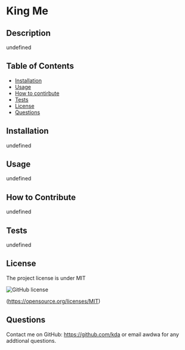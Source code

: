 
# King Me

## Description
undefined

## Table of Contents
- [Installation](#installation)
- [Usage](#usage)
- [How to contirbute](#how-to-contribute)
- [Tests](#tests)
- [License](#license)
- [Questions](#questions)
## Installation

undefined

## Usage

undefined

## How to Contribute

undefined

## Tests

undefined

## License

The project license is under MIT

![GitHub license](https://img.shields.io/badge/license-MIT-brightgreen.svg)

(https://opensource.org/licenses/MIT)

## Questions

Contact me on GitHub: https://github.com/kda or email awdwa for any addtional questions.
